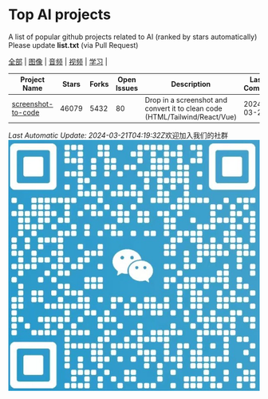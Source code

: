 # Top AI projects
A list of popular github projects related to AI (ranked by stars automatically)
Please update **list.txt** (via Pull Request)

<a href="./README.md">全部</a> |   <a href="./READMEpicture.md">图像</a> |   <a href="./READMEaudio.md">音频</a> | <a href="./READMEvideo.md">视频</a> | <a href="./READMElearn.md">学习</a> | 

| Project Name | Stars | Forks | Open Issues | Description | Last Commit |
| ------------ | ----- | ----- | ----------- | ----------- | ----------- |
| [screenshot-to-code](https://github.com/abi/screenshot-to-code) | 46079 | 5432 | 80 | Drop in a screenshot and convert it to clean code (HTML/Tailwind/React/Vue) | 2024-03-20 |

*Last Automatic Update: 2024-03-21T04:19:32Z*欢迎加入我们的社群 ![](https://raw.githubusercontent.com/mouuii/picture/master/weichat.jpg) 